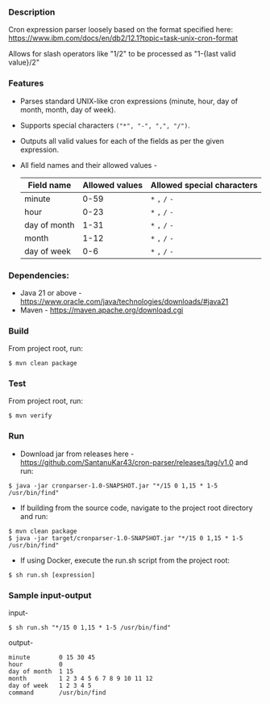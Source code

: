 ### Description
Cron expression parser loosely based on the format specified here: https://www.ibm.com/docs/en/db2/12.1?topic=task-unix-cron-format

Allows for slash operators like "1/2" to be processed as "1-{last valid value}/2"

### Features
- Parses standard UNIX-like cron expressions (minute, hour, day of month, month, day of week).
- Supports special characters `("*", "-", ",", "/")`.
- Outputs all valid values for each of the fields as per the given expression.
- All field names and their allowed values -

  | Field name   | Allowed values | Allowed special characters |
  |--------------|----------------|----------------------------|
  | minute       | 0-59           | `*` `,` `/` `-`            |
  | hour         | 0-23           | `*` `,` `/` `-`            |
  | day of month | 1-31           | `*` `,` `/` `-`            |
  | month        | 1-12           | `*` `,` `/` `-`            | 
  | day of week  | 0-6            | `*` `,` `/` `-`            |

### Dependencies:
- Java 21 or above - https://www.oracle.com/java/technologies/downloads/#java21
- Maven - https://maven.apache.org/download.cgi

### Build
From project root, run:

```
$ mvn clean package
``` 
### Test
From project root, run:
```
$ mvn verify
```


### Run
- Download jar from releases here - https://github.com/SantanuKar43/cron-parser/releases/tag/v1.0 and run:

```
$ java -jar cronparser-1.0-SNAPSHOT.jar "*/15 0 1,15 * 1-5 /usr/bin/find"
```

- If building from the source code, navigate to the project root directory and run:

```
$ mvn clean package
$ java -jar target/cronparser-1.0-SNAPSHOT.jar "*/15 0 1,15 * 1-5 /usr/bin/find"
```

- If using Docker, execute the run.sh script from the project root:

```
$ sh run.sh [expression]
```

### Sample input-output
input-
```
$ sh run.sh "*/15 0 1,15 * 1-5 /usr/bin/find"
```
output-
```
minute        0 15 30 45
hour          0
day of month  1 15
month         1 2 3 4 5 6 7 8 9 10 11 12
day of week   1 2 3 4 5
command       /usr/bin/find

```

